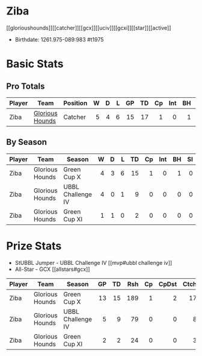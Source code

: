 # Ziba

[[glorioushounds]][[catcher]][[gcx]][[uciv]][[gcxi]][[star]][[active]]

* Birthdate: 1261.975-089:983 #t1975

# Basic Stats

## Pro Totals

| Player           | Team        | Position      | W | D | L | GP | TD | Cp | Int | BH | SI | Ki | MVP | SPP |
|------------------|-------------|---------------|--:|--:|--:|---:|---:|---:|----:|---:|---:|---:|----:|----:|
| Ziba   | [Glorious Hounds](../teams/glorioushounds) | Catcher  |    5 |    4 |    6 |   15 |   17 |    1 |    0 |    1 |    0 |    0 |    3 |   69 |


## By Season

| Player | Team         | Season          | W | D | L | TD | Cp | Int | BH | SI | Ki | MVP | SPP |
|--------|--------------|-----------------|--:|--:|--:|---:|---:|----:|---:|---:|---:|----:|----:|
| Ziba   | Glorious Hounds | Green Cup X       |    4 |    3 |    6 |   15 |    1 |    0 |    1 |    0 |    0 |    3 |   63 |
| Ziba   | Glorious Hounds | UBBL Challenge IV |    4 |    0 |    1 |    9 |    0 |    0 |    0 |    0 |    0 |    1 |   32 |
| Ziba   | Glorious Hounds | Green Cup XI      |    1 |    1 |    0 |    2 |    0 |    0 |    0 |    0 |    0 |    0 |    6 |


# Prize Stats

* StUBBL Jumper - UBBL Challenge IV [[mvp#ubbl challenge iv]]
* All-Star - GCX [[allstars#gcx]]

| Player | Team         | Season          | GP | TD | Rsh | Cp | CpDst | Ctch | Int | Cas | Blk | Sck | MVP | SPP |
|--------|--------------|-----------------|---:|---:|----:|---:|------:|-----:|----:|----:|----:|----:|----:|----:|
| Ziba   | Glorious Hounds | Green Cup X       | 13 |   15 |  189 |    1 |     2 |   17 |    0 |    1 |    8 |    0 |    3 |   63 |
| Ziba   | Glorious Hounds | UBBL Challenge IV |  5 |    9 |   79 |    0 |     0 |    8 |    0 |    0 |    1 |    0 |    1 |   **32** |
| Ziba   | Glorious Hounds | Green Cup XI      |  2 |    2 |   24 |    0 |     0 |    3 |    0 |    0 |    0 |    0 |    0 |    6 |

